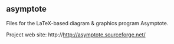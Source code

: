 ## asymptote

Files for the LaTeX-based diagram & graphics program Asymptote.

Project web site: http://http://asymptote.sourceforge.net/
